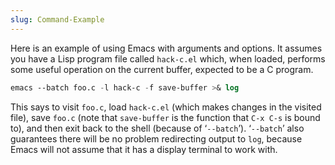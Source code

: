 ```yaml
---
slug: Command-Example
---
```


Here is an example of using Emacs with arguments and options. It assumes you have a Lisp program file called `hack-c.el` which, when loaded, performs some useful operation on the current buffer, expected to be a C program.

```lisp
emacs --batch foo.c -l hack-c -f save-buffer >& log
```

This says to visit `foo.c`, load `hack-c.el` (which makes changes in the visited file), save `foo.c` (note that `save-buffer` is the function that `C-x C-s` is bound to), and then exit back to the shell (because of ‘`--batch`’). ‘`--batch`’ also guarantees there will be no problem redirecting output to `log`, because Emacs will not assume that it has a display terminal to work with.
